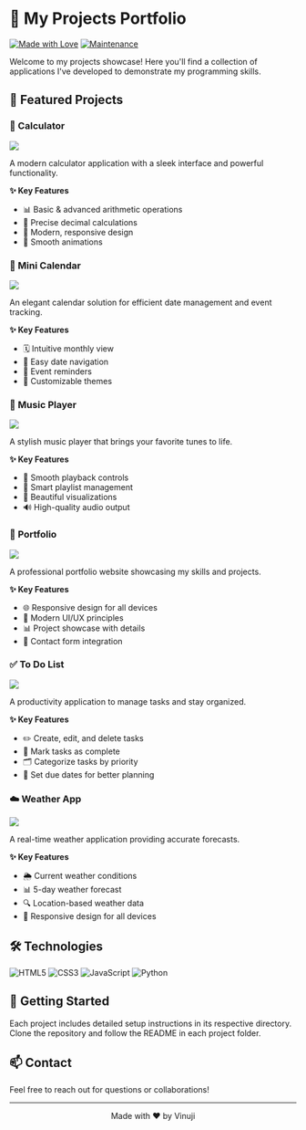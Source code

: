 # 🚀 My Projects Portfolio

[![Made with Love](https://img.shields.io/badge/Made%20with-Love-red.svg)](https://shields.io/)
[![Maintenance](https://img.shields.io/badge/Maintained%3F-yes-green.svg)](https://shields.io/)

Welcome to my projects showcase! Here you'll find a collection of applications I've developed to demonstrate my programming skills.

## 📱 Featured Projects

### 🔢 Calculator
<img src="https://img.shields.io/badge/Status-Complete-brightgreen"/>

A modern calculator application with a sleek interface and powerful functionality.

**✨ Key Features**
* 📊 Basic & advanced arithmetic operations
* 🎯 Precise decimal calculations
* 🎨 Modern, responsive design
* 💫 Smooth animations

### 📅 Mini Calendar
<img src="https://img.shields.io/badge/Status-Active-blue"/>

An elegant calendar solution for efficient date management and event tracking.

**✨ Key Features**
* 🗓️ Intuitive monthly view
* 🎯 Easy date navigation
* 🔔 Event reminders
* 🎨 Customizable themes

### 🎵 Music Player
<img src="https://img.shields.io/badge/Status-Active-blue"/>

A stylish music player that brings your favorite tunes to life.

**✨ Key Features**
* 🎼 Smooth playback controls
* 📑 Smart playlist management
* 🎨 Beautiful visualizations
* 🔊 High-quality audio output

### 💼 Portfolio
<img src="https://img.shields.io/badge/Status-Active-blue"/>

A professional portfolio website showcasing my skills and projects.

**✨ Key Features**
* 🌐 Responsive design for all devices
* 🎨 Modern UI/UX principles
* 📊 Project showcase with details
* 📱 Contact form integration

### ✅ To Do List
<img src="https://img.shields.io/badge/Status-Complete-brightgreen"/>

A productivity application to manage tasks and stay organized.

**✨ Key Features**
* ✏️ Create, edit, and delete tasks
* 🔄 Mark tasks as complete
* 🗂️ Categorize tasks by priority
* 📅 Set due dates for better planning

### ☁️ Weather App
<img src="https://img.shields.io/badge/Status-Active-blue"/>

A real-time weather application providing accurate forecasts.

**✨ Key Features**
* 🌦️ Current weather conditions
* 📊 5-day weather forecast
* 🔍 Location-based weather data
* 📱 Responsive design for all devices

## 🛠️ Technologies

![HTML5](https://img.shields.io/badge/HTML5-E34F26?style=for-the-badge&logo=html5&logoColor=white)
![CSS3](https://img.shields.io/badge/CSS3-1572B6?style=for-the-badge&logo=css3&logoColor=white)
![JavaScript](https://img.shields.io/badge/JavaScript-F7DF1E?style=for-the-badge&logo=javascript&logoColor=black)
![Python](https://img.shields.io/badge/Python-3776AB?style=for-the-badge&logo=python&logoColor=white)

## 🚀 Getting Started

Each project includes detailed setup instructions in its respective directory. Clone the repository and follow the README in each project folder.

## 📫 Contact

Feel free to reach out for questions or collaborations!

---
<p align="center">Made with ❤️ by Vinuji</p>